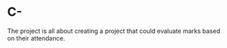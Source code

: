 # C-
The project is all about creating a project that could evaluate marks based on their attendance.
